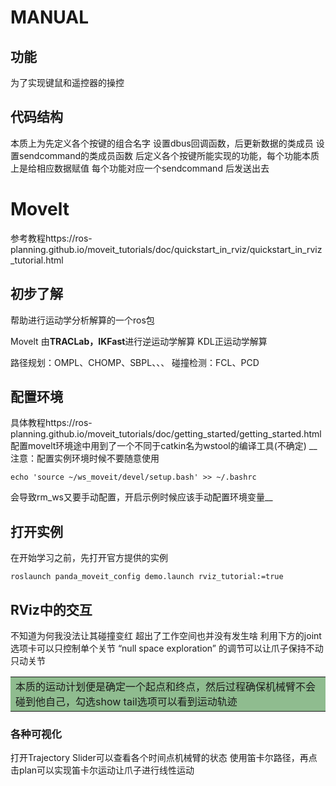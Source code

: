 # MANUAL
## 功能
为了实现键鼠和遥控器的操控
## 代码结构
本质上为先定义各个按键的组合名字
设置dbus回调函数，后更新数据的类成员
设置sendcommand的类成员函数
后定义各个按键所能实现的功能，每个功能本质上是给相应数据赋值
每个功能对应一个sendcommand
后发送出去

# Movelt

参考教程https://ros-planning.github.io/moveit_tutorials/doc/quickstart_in_rviz/quickstart_in_rviz_tutorial.html

## 初步了解
帮助进行运动学分析解算的一个ros包

Movelt 由**TRACLab，IKFast**进行逆运动学解算
KDL正运动学解算

路径规划：OMPL、CHOMP、SBPL、、、
碰撞检测：FCL、PCD


## 配置环境
具体教程https://ros-planning.github.io/moveit_tutorials/doc/getting_started/getting_started.html
配置movelt环境途中用到了一个不同于catkin名为wstool的编译工具(不确定)
__注意：配置实例环境时候不要随意使用
```shell
echo 'source ~/ws_moveit/devel/setup.bash' >> ~/.bashrc
```
会导致rm_ws又要手动配置，开启示例时候应该手动配置环境变量__

## 打开实例

在开始学习之前，先打开官方提供的实例
```shell
roslaunch panda_moveit_config demo.launch rviz_tutorial:=true
```

## RViz中的交互
不知道为何我没法让其碰撞变红
超出了工作空间也并没有发生啥
利用下方的joint选项卡可以只控制单个关节 “null space exploration” 的调节可以让爪子保持不动只动关节

<table><tr><td bgcolor=DarkSeaGreen>本质的运动计划便是确定一个起点和终点，然后过程确保机械臂不会碰到他自己，勾选show tail选项可以看到运动轨迹</td></tr></table>

### 各种可视化
打开Trajectory Slider可以查看各个时间点机械臂的状态
使用笛卡尔路径，再点击plan可以实现笛卡尔运动让爪子进行线性运动